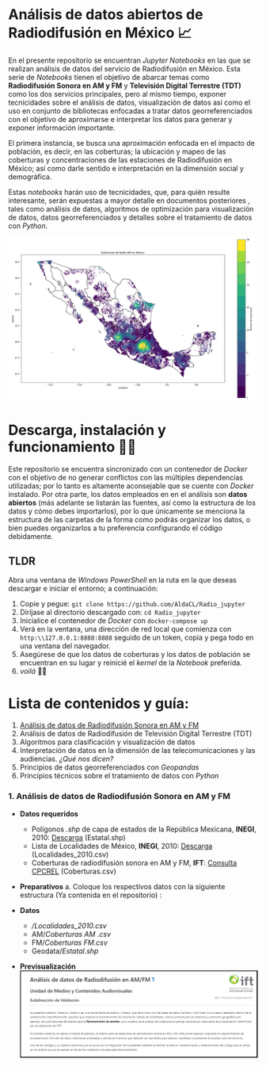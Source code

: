 # Análisis de datos abiertos de Radiodifusión en México 📈

En el presente repositorio se encuentran *Jupyter Notebooks* en las que se realizan análisis de datos del servicio de Radiodifusión en México. Esta serie de *Notebooks* tienen el objetivo de abarcar temas como **Radiodifusión Sonora en AM y FM** y  **Televisión Digital Terrestre (TDT)**  como los dos servicios principales, pero al mismo tiempo, exponer tecnicidades sobre el análisis de datos, visualización de datos así como el uso en conjunto  de bibliotecas enfocadas a tratar datos georreferenciados con el objetivo de aproximarse e interpretar los datos para generar y exponer información importante. 

El primera instancia, se busca una aproximación enfocada en el impacto de población, es decir, en las coberturas; la ubicación y mapeo de las coberturas y concentraciones de las estaciones de Radiodifusión en México; así como darle sentido e interpretación en la dimensión social y demográfica. 

Estas *notebooks* harán uso de tecnicidades, que, para quién resulte interesante, serán expuestas a mayor detalle en documentos posteriores , tales como análisis de datos, algoritmos de optimización para visualización de datos, datos georreferenciados y detalles sobre el tratamiento de datos con *Python*.

![alt text](https://github.com/AldaCL/radiobroadcast_data/blob/main/radio/Datos/results/mapa1.png)


# Descarga, instalación y funcionamiento 🐱‍👤

Este repositorio se encuentra sincronizado con un contenedor de *Docker* con el objetivo de no generar conflictos con las múltiples dependencias utilizadas; por lo tanto es altamente aconsejable que se cuente con *Docker* instalado.
Por otra parte, los datos empleados en en el análisis son **datos abiertos** (más adelante se listarán las fuentes, así como la estructura de los datos y cómo debes importarlos), por lo que únicamente se menciona la estructura de las carpetas de la forma como podrás organizar los datos, o bien puedes organizarlos a tu preferencia configurando el código debidamente. 


## TLDR
Abra una ventana de *Windows PowerShell* en la ruta en la que deseas descargar e iniciar el entorno; a continuación:

 1. Copie y pegue:  `git clone https://github.com/AldaCL/Radio_jupyter`
 2. Diríjase al directorio descargado con: `cd Radio_jupyter` 
 3. Inicialice el contenedor de *Docker* con `docker-compose up`
 4. Verá en la ventana, una dirección de red local que comienza con `http:\\127.0.0.1:8888:8888` seguido de un token, copia y pega todo en una ventana del navegador.
 5. Asegúrese  de  que los datos de coberturas y los datos de población se encuentran en su lugar y reinicié el *kernel* de la *Notebook* preferida.
 6. *voilá*  🐱‍🏍
  
# Lista de contenidos y guía: 

 1. [Análisis de datos de Radiodifusión Sonora en AM  y FM](#radio)
 2. Análisis de datos de Radiodifusión de Televisión Digital Terrestre (TDT)
 3. Algoritmos para clasificación y visualización de datos
 4. Interpretación de datos en la dimensión de las telecomunicaciones y las audiencias. *¿Qué nos dicen?*
 5. Principios de datos georreferenciados con *Geopandas*
 6. Principios técnicos sobre el tratamiento de datos con *Python*


### 1. Análisis de datos de Radiodifusión Sonora en AM  y FM  <a name="radio"></a>

 - **Datos requeridos**
	 - Polígonos *.shp* de capa de estados de la República Mexicana, **INEGI**, 2010: [Descarga](https://www.inegi.org.mx/app/biblioteca/ficha.html?upc=702825296520) (Estatal.shp)
	 - Lista de Localidades de México, **INEGI**, 2010: [Descarga](https://www.inegi.org.mx/contenidos/programas/ccpv/2010/datosabiertos/iter_nal_2010_csv.zip ) (Localidades_2010.csv)
	- Coberturas de radiodifusión sonora en AM y FM, **IFT**:  [Consulta CPCREL](http://mapasradiodifusion.ift.org.mx/CPCREL-web/consultaCoberturas/consultaCoberturas.xhtml;jsessionid=U-8eUGaEZNAYqrD8aTpGOYH0vn-6YGkZmI6KeQozd527haXDVzNQ!271094803?dswid=6870) (Coberturas.csv)
	
 - **Preparativos**
	a. Coloque los respectivos datos con la siguiente estructura (Ya contenida en el repositorio) : 
- **Datos**
	- */Localidades_2010.csv*
	- AM/*Coberturas AM .csv*
	- FM/*Coberturas FM.csv*
	- Geodata/*Estatal.shp*


- **Previsualización**
![alt text](https://github.com/AldaCL/radiobroadcast_data/blob/main/radio/Datos/results/preview.png)
	

  	 
